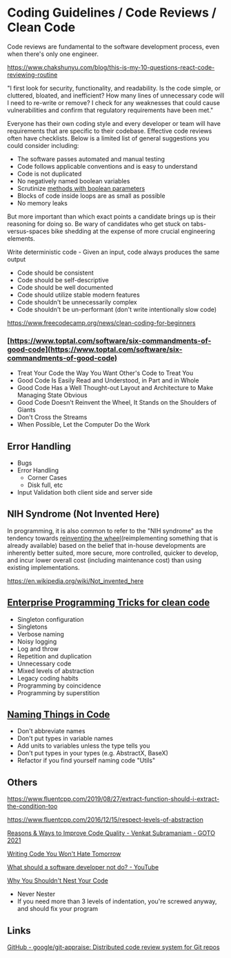 # Coding Guidelines / Code Reviews / Clean Code

Code reviews are fundamental to the software development process, even when there's only one engineer.

<https://www.chakshunyu.com/blog/this-is-my-10-questions-react-code-reviewing-routine>

"I first look for security, functionality, and readability. Is the code simple, or cluttered, bloated, and inefficient? How many lines of unnecessary code will I need to re-write or remove? I check for any weaknesses that could cause vulnerabilities and confirm that regulatory requirements have been met."

Everyone has their own coding style and every developer or team will have requirements that are specific to their codebase. Effective code reviews often have checklists. Below is a limited list of general suggestions you could consider including:

- The software passes automated and manual testing
- Code follows applicable conventions and is easy to understand
- Code is not duplicated
- No negatively named boolean variables
- Scrutinize [methods with boolean parameters](https://medium.com/@amlcurran/clean-code-the-curse-of-a-boolean-parameter-c237a830b7a3)
- Blocks of code inside loops are as small as possible
- No memory leaks

But more important than which exact points a candidate brings up is their reasoning for doing so. Be wary of candidates who get stuck on tabs-versus-spaces bike shedding at the expense of more crucial engineering elements.

Write deterministic code - Given an input, code always produces the same output

- Code should be consistent
- Code should be self-descriptive
- Code should be well documented
- Code should utilize stable modern features
- Code shouldn't be unnecessarily complex
- Code shouldn't be un-performant (don't write intentionally slow code)

<https://www.freecodecamp.org/news/clean-coding-for-beginners>

### [https://www.toptal.com/software/six-commandments-of-good-code](https://www.toptal.com/software/six-commandments-of-good-code)

- Treat Your Code the Way You Want Other's Code to Treat You
- Good Code Is Easily Read and Understood, in Part and in Whole
- Good Code Has a Well Thought-out Layout and Architecture to Make Managing State Obvious
- Good Code Doesn't Reinvent the Wheel, It Stands on the Shoulders of Giants
- Don't Cross the Streams
- When Possible, Let the Computer Do the Work

## Error Handling

- Bugs
- Error Handling
  - Corner Cases
  - Disk full, etc
- Input Validation both client side and server side

## NIH Syndrome (Not Invented Here)

In programming, it is also common to refer to the "NIH syndrome" as the tendency towards [reinventing the wheel](https://en.wikipedia.org/wiki/Reinventing_the_wheel)(reimplementing something that is already available) based on the belief that in-house developments are inherently better suited, more secure, more controlled, quicker to develop, and incur lower overall cost (including maintenance cost) than using existing implementations.

<https://en.wikipedia.org/wiki/Not_invented_here>

## [Enterprise Programming Tricks for clean code](https://www.youtube.com/watch?v=dC9vdQkU-xI)

- Singleton configuration
- Singletons
- Verbose naming
- Noisy logging
- Log and throw
- Repetition and duplication
- Unnecessary code
- Mixed levels of abstraction
- Legacy coding habits
- Programming by coincidence
- Programming by superstition

## [Naming Things in Code](https://www.youtube.com/watch?v=-J3wNP6u5YU)

- Don't abbreviate names
- Don't put types in variable names
- Add units to variables unless the type tells you
- Don't put types in your types (e.g. AbstractX, BaseX)
- Refactor if you find yourself naming code "Utils"

## Others

<https://www.fluentcpp.com/2019/08/27/extract-function-should-i-extract-the-condition-too>

<https://www.fluentcpp.com/2016/12/15/respect-levels-of-abstraction>

[Reasons & Ways to Improve Code Quality - Venkat Subramaniam - GOTO 2021](https://www.youtube.com/watch?v=znZlF4uQBN0)

[Writing Code You Won't Hate Tomorrow](https://www.youtube.com/watch?v=qjtMs7jQxEo)

[What should a software developer not do? - YouTube](https://www.youtube.com/watch?v=rBUVdZRkd0A)

[Why You Shouldn't Nest Your Code](https://www.youtube.com/watch?v=CFRhGnuXG-4)

- Never Nester
- If you need more than 3 levels of indentation, you're screwed anyway, and should fix your program

## Links

[GitHub - google/git-appraise: Distributed code review system for Git repos](https://github.com/google/git-appraise)
